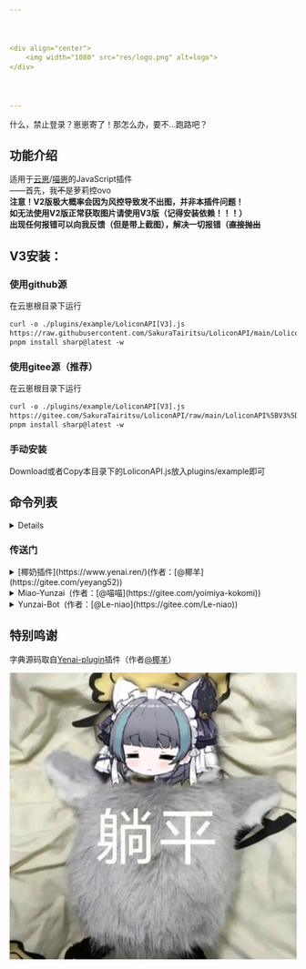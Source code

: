 ```yaml
---



<div align="center">
    <img width="1080" src="res/logo.png" alt=logo">
</div>
   


---
```

<p>什么，禁止登录？崽崽寄了！那怎么办，要不…跑路吧？</p>

## 功能介绍

适用于[云崽](https://gitee.com/Le-niao/Yunzai-Bot)/[喵崽](https://gitee.com/yoimiya-kokomi/Miao-Yunzai)的JavaScript插件
<br>
——首先，我<s>不</s>是萝莉控ovo
<br>
**注意！V2版极大概率会因为风控导致发不出图，并非本插件问题！**
<br>
**如无法使用V2版正常获取图片请使用V3版（记得安装依赖！！！）**
<br>
**出现任何报错可以向我反馈（但是带上截图），解决一切报错（<s>直接抛出</s>**

## V3安装：

### 使用github源

在云崽根目录下运行


```
curl -o ./plugins/example/LoliconAPI[V3].js https://raw.githubusercontent.com/SakuraTairitsu/LoliconAPI/main/LoliconAPI%5BV3%5D.js
pnpm install sharp@latest -w
```

### 使用gitee源（推荐）

在云崽根目录下运行

```
curl -o ./plugins/example/LoliconAPI[V3].js https://gitee.com/SakuraTairitsu/LoliconAPI/raw/main/LoliconAPI%5BV3%5D.js
pnpm install sharp@latest -w
```

### 手动安装
Download或者Copy本目录下的LoliconAPI.js放入plugins/example即可

## 命令列表
<details>

- **来份涩图**：返回随机(<s>萝莉</s>)图片
- **来3份涩图**：返回多张随机(<s>萝莉</s>)图片
- **来份碧蓝档案涩图**：返回指定tag图片（可使用“|”分隔tag，最多三个
- **来3份碧蓝档案涩图**：返回多张指定tag图片（可使用“|”分隔tag，最多三个

</details>

### 传送门
<details>
 <summary>[椰奶插件](https://www.yenai.ren/)(作者：[@椰羊](https://gitee.com/yeyang52))</summary> 

- Gitee：[Yenai-plugin](https://gitee.com/yeyang52/yenai-plugin)&nbsp;&nbsp;
- Github：[Yenai-plugin](https://github.com/yeyang52/yenai-plugin)&nbsp;&nbsp;

</details>

<details>
 <summary>Miao-Yunzai&nbsp;&nbsp;(作者：[@喵喵](https://gitee.com/yoimiya-kokomi))</summary> 

- Gitee：[Miao-Yunzai](https://gitee.com/yoimiya-kokomi/Miao-Yunzai)&nbsp;&nbsp;
- Github：[Miao-Yunzai](https://github.com/yoimiya-kokomi/Miao-Yunzai)&nbsp;&nbsp;

</details>

<details>
 <summary>Yunzai-Bot&nbsp;&nbsp;(作者：[@Le-niao](https://gitee.com/Le-niao))</summary> 

- Gitee：[Yunzai-Bot](https://gitee.com/Le-niao/Yunzai-Bot)&nbsp;&nbsp;

</details>

## 特别鸣谢
字典源码取自[Yenai-plugin](https://www.yenai.ren/)插件（作者[@椰羊](https://gitee.com/yeyang52)）
<div><img width="1080" src="res/face.jpg" alt="face"><div>
